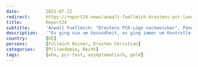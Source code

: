 ```yaml
---
date:          2021-07-22
redirect:      https://report24.news/anwalt-fuellmich-drostens-pcr-luege-nachweisbar-pandemie-konstrukt-wird-fallen/
title:         Report24
subtitle:      'Anwalt Fuellmich: "Drostens PCR-Lüge nachweisbar", Pandemie-Konstrukt wird fallen'
description:   '"Es ging nie um Gesundheit, es ging immer um Kontrolle." - Bei der Seuche handelt es sich um eine PCR-Test-Pandemie.'
country:       [DE]
persons:       [Füllmich Reiner, Drosten Christian]
categories:    [P(l)andemie, Recht]
tags:          [who, pcr-test, asymptomatisch, geld]
---
```

